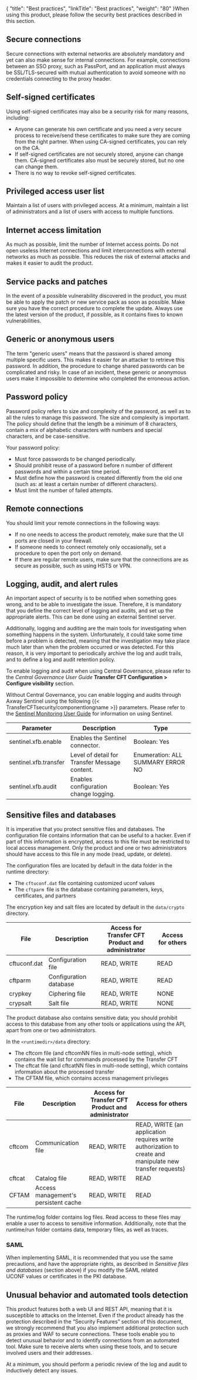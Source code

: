 {
    "title": "Best practices",
    "linkTitle": "Best practices",
    "weight": "80"
}When using this product, please follow the security best practices described in this section.

## Secure connections

Secure connections with external networks are absolutely mandatory and yet can also make sense for internal connections. For example, connections between an SSO proxy, such as PassPort, and an application must always be SSL/TLS-secured with mutual authentication to avoid someone with no credentials connecting to the proxy header.

## Self-signed certificates

Using self-signed certificates may also be a security risk for many reasons, including:

- Anyone can generate his own certificate and you need a very secure process to receive/send these certificates to make sure they are coming from the right partner. When using CA-signed certificates, you can rely on the CA.
- If self-signed certificates are not securely stored, anyone can change them. CA-signed certificates also must be securely stored, but no one can change them.
- There is no way to revoke self-signed certificates.

## Privileged access user list

Maintain a list of users with privileged access. At a minimum, maintain a list of administrators and a list of users with access to multiple functions.

## Internet access limitation

As much as possible, limit the number of Internet access points. Do not open useless Internet connections and limit interconnections with external networks as much as possible. This reduces the risk of external attacks and makes it easier to audit the product.

## Service packs and patches

In the event of a possible vulnerability discovered in the product, you must be able to apply the patch or new service pack as soon as possible. Make sure you have the correct procedure to complete the update. Always use the latest version of the product, if possible, as it contains fixes to known vulnerabilities.

## Generic or anonymous users

The term "generic users" means that the password is shared among multiple specific users. This makes it easier for an attacker to retrieve this password. In addition, the procedure to change shared passwords can be complicated and risky. In case of an incident, these generic or anonymous users make it impossible to determine who completed the erroneous action.

## Password policy

Password policy refers to size and complexity of the password, as well as to all the rules to manage this password. The size and complexity is important. The policy should define that the length be a minimum of 8 characters, contain a mix of alphabetic characters with numbers and special characters, and be case-sensitive.

Your password policy:

- Must force passwords to be changed periodically.
- Should prohibit reuse of a password before n number of different passwords and within a certain time period.
- Must define how the password is created differently from the old one (such as: at least a certain number of different characters).
- Must limit the number of failed attempts.

## Remote connections

You should limit your remote connections in the following ways:

- If no one needs to access the product remotely, make sure that the UI ports are closed in your firewall.
- If someone needs to connect remotely only occasionally, set a procedure to open the port only on demand.
- If there are regular remote users, make sure that the connections are as secure as possible, such as using HSTS or VPN.

## Logging, audit, and alert rules

An important aspect of security is to be notified when something goes wrong, and to be able to investigate the issue. Therefore, it is mandatory that you define the correct level of logging and audits, and set up the appropriate alerts. This can be done using an external Sentinel server.

Additionally, logging and auditing are the main tools for investigating when something happens in the system. Unfortunately, it could take some time before a problem is detected, meaning that the investigation may take place much later than when the problem occurred or was detected. For this reason, it is very important to periodically archive the log and audit trails, and to define a log and audit retention policy.

To enable logging and audit when using Central Governance, please refer to the *Central Governance User Guide* **Transfer CFT Configuration &gt; Configure visibility** section.

Without Central Governance, you can enable logging and audits through Axway Sentinel using the following {{< TransferCFTsecurity/componentlongname  >}} parameters. Please refer to the [Sentinel Monitoring User Guide](https://docs.axway.com/bundle/Sentinel_420_Monitoring_allOS_en_webhelp/page/Content/monitoring_web_interface/using_interface/AxwayStartPage_Monitoring.htm) for information on using Sentinel.


| Parameter | Description | Type |
| --- | --- | --- |
| sentinel.xfb.enable | Enables the Sentinel connector. | Boolean: Yes | No |
| sentinel.xfb.transfer | Level of detail for Transfer Message content. | Enumeration: ALL SUMMARY ERROR NO |
| sentinel.xfb.audit  | Enables configuration change logging.  | Boolean: Yes | No  |


## Sensitive files and databases

It is imperative that you protect sensitive files and databases. The configuration file contains information that can be useful to a hacker. Even if part of this information is encrypted, access to this file must be restricted to local access management. Only the product and one or two administrators should have access to this file in any mode (read, update, or delete).

The configuration files are located by default in the data folder in the runtime directory:

- The `cftuconf.dat` file containing customized uconf values
- The `cftparm `file is the database containing parameters, keys, certificates, and partners

The encryption key and salt files are located by default in the `data/crypto` directory.


| File | Description | Access for Transfer CFT<br/> Product and administrator | Access for others |
| --- | --- | --- | --- |
| cftuconf.dat | Configuration file | READ, WRITE | READ |
| cftparm | Configuration database | READ, WRITE | READ |
| crypkey  | Ciphering file  | READ, WRITE  | NONE  |
| crypsalt  | Salt file  | READ, WRITE  | NONE  |


The product database also contains sensitive data; you should prohibit access to this database from any other tools or applications using the API, apart from one or two administrators.

In the `<runtimedir>/data` directory:

- The cftcom file (and cftcomNN files in multi-node setting), which contains the wait list for commands processed by the Transfer CFT
- The cftcat file (and cftcatNN files in multi-node setting), which contains information about the processed transfer
- The CFTAM file, which contains access management privileges


| File | Description | Access for Transfer CFT<br/> Product and administrator | Access for others |
| --- | --- | --- | --- |
| cftcom | Communication file | READ, WRITE | READ, WRITE (an application requires write authorization to create and manipulate new transfer requests) |
| cftcat | Catalog file | READ, WRITE | READ |
| CFTAM  | Access management's persistent cache  | READ, WRITE  | READ  |


The runtime/log folder contains log files. Read access to these files may enable a user to access to sensitive information. Additionally, note that the runtime/run folder contains data, temporary files, as well as traces.

### SAML 

When implementing SAML, it is recommended that you use the same precautions, and have the appropriate rights, as described in *Sensitive files and databases* (section above) if you modify the SAML related UCONF values or certificates in the PKI database.

## Unusual behavior and automated tools detection

This product features both a web UI and REST API, meaning that it is susceptible to attacks on the Internet. Even if the product already has the protection described in the “Security Features” section of this document, we strongly recommend that you also implement additional protection such as proxies and WAF to secure connections. These tools enable you to detect unusual behavior and to identify connections from an automated tool. Make sure to receive alerts when using these tools, and to secure involved users and their addresses.

At a minimum, you should perform a periodic review of the log and audit to inductively detect any issues.
